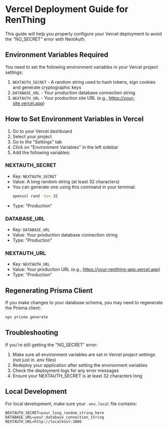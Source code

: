 # Vercel Deployment Guide for RenThing

This guide will help you properly configure your Vercel deployment to avoid the "NO_SECRET" error with NextAuth.

## Environment Variables Required

You need to set the following environment variables in your Vercel project settings:

1. `NEXTAUTH_SECRET` - A random string used to hash tokens, sign cookies and generate cryptographic keys
2. `DATABASE_URL` - Your production database connection string
3. `NEXTAUTH_URL` - Your production site URL (e.g., https://your-site.vercel.app)

## How to Set Environment Variables in Vercel

1. Go to your Vercel dashboard
2. Select your project
3. Go to the "Settings" tab
4. Click on "Environment Variables" in the left sidebar
5. Add the following variables:

### NEXTAUTH_SECRET
- Key: `NEXTAUTH_SECRET`
- Value: A long random string (at least 32 characters)
- You can generate one using this command in your terminal:
  ```bash
  openssl rand -hex 32
  ```
- Type: "Production"

### DATABASE_URL
- Key: `DATABASE_URL`
- Value: Your production database connection string
- Type: "Production"

### NEXTAUTH_URL
- Key: `NEXTAUTH_URL`
- Value: Your production URL (e.g., https://your-renthing-app.vercel.app)
- Type: "Production"

## Regenerating Prisma Client

If you make changes to your database schema, you may need to regenerate the Prisma client:

```bash
npx prisma generate
```

## Troubleshooting

If you're still getting the "NO_SECRET" error:

1. Make sure all environment variables are set in Vercel project settings (not just in .env files)
2. Redeploy your application after setting the environment variables
3. Check the deployment logs for any error messages
4. Ensure your NEXTAUTH_SECRET is at least 32 characters long

## Local Development

For local development, make sure your `.env.local` file contains:

```
NEXTAUTH_SECRET=your_long_random_string_here
DATABASE_URL=your_database_connection_string
NEXTAUTH_URL=http://localhost:3000
```